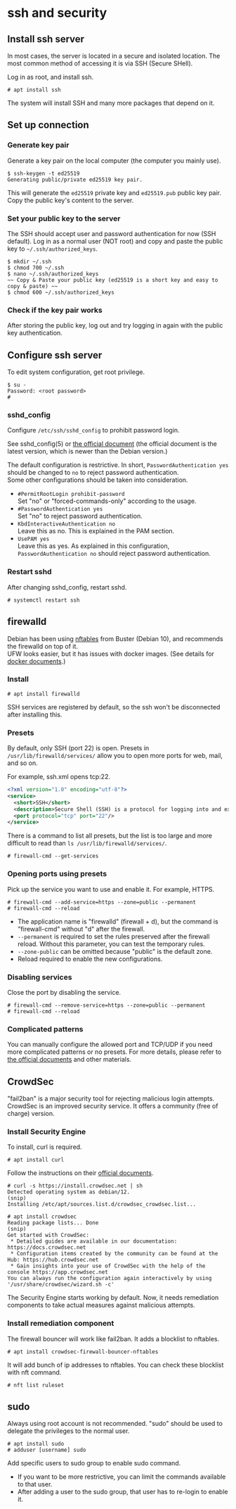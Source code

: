 # ssh and security

## Install ssh server

In most cases, the server is located in a secure and isolated location. The most common method of accessing it is via SSH (Secure SHell).

Log in as root, and install ssh.

``` console
# apt install ssh
```

The system will install SSH and many more packages that depend on it.

## Set up connection

### Generate key pair

Generate a key pair on the local computer (the computer you mainly use).

``` console
$ ssh-keygen -t ed25519
Generating public/private ed25519 key pair.
```

This will generate the `ed25519` private key and `ed25519.pub` public key pair. Copy the public key's content to the server.

### Set your public key to the server

The SSH should accept user and password authentication for now (SSH default). Log in as a normal user (NOT root) and copy and paste the public key to `~/.ssh/authorized_keys`.

``` console
$ mkdir ~/.ssh
$ chmod 700 ~/.ssh
$ nano ~/.ssh/authorized_keys
~~ Copy & Paste your public key (ed25519 is a short key and easy to copy & paste) ~~
$ chmod 600 ~/.ssh/authorized_keys
```

### Check if the key pair works

After storing the public key, log out and try logging in again with the public key authentication.

## Configure ssh server

To edit system configuration, get root privilege.

``` console
$ su -
Password: <root password>
#
```

### sshd_config

Configure `/etc/ssh/sshd_config` to prohibit password login.

See sshd_config(5) or [the official document](https://man.openbsd.org/sshd_config) (the official document is the latest version, which is newer than the Debian version.)

The default configuration is restrictive. In short, `PasswordAuthentication yes` should be changed to `no` to reject password authentication.  
Some other configurations should be taken into consideration.

- `#PermitRootLogin prohibit-password`  
  Set "no" or "forced-commands-only" according to the usage.
- `#PasswordAuthentication yes`  
  Set "no" to reject password authentication.
- `KbdInteractiveAuthentication no`  
  Leave this as no. This is explained in the PAM section.
- `UsePAM yes`  
  Leave this as yes. As explained in this configuration, `PasswordAuthentication no` should reject password authentication.

### Restart sshd

After changing sshd_config, restart sshd.

``` console
# systemctl restart ssh
```

## firewalld

Debian has been using [nftables](https://wiki.debian.org/nftables) from Buster (Debian 10), and recommends the firewalld on top of it.  
UFW looks easier, but it has issues with docker images. (See details for [docker documents](https://docs.docker.com/network/packet-filtering-firewalls/).)

### Install

``` console
# apt install firewalld
```

SSH services are registered by default, so the ssh won't be disconnected after installing this.

### Presets

By default, only SSH (port 22) is open. Presets in `/usr/lib/firewalld/services/` allow you to open more ports for web, mail, and so on.

For example, ssh.xml opens tcp:22.

``` xml
<?xml version="1.0" encoding="utf-8"?>
<service>
  <short>SSH</short>
  <description>Secure Shell (SSH) is a protocol for logging into and executing commands on remote machines. It provides secure encrypted communications. If you plan on accessing your machine remotely via SSH over a firewalled interface, enable this option. You need the openssh-server package installed for this option to be useful.</description>
  <port protocol="tcp" port="22"/>
</service>
```

There is a command to list all presets, but the list is too large and more difficult to read than `ls /usr/lib/firewalld/services/`.

``` console
# firewall-cmd --get-services
```

### Opening ports using presets

Pick up the service you want to use and enable it. For example, HTTPS.

``` console
# firewall-cmd --add-service=https --zone=public --permanent
# firewall-cmd --reload
```

- The application name is "firewalld" (firewall + d), but the command is "firewall-cmd" without "d" after the firewall.
- `--permanent` is required to set the rules preserved after the firewall reload. Without this parameter, you can test the temporary rules.
- `--zone-public` can be omitted because "public" is the default zone.
- Reload required to enable the new configurations.

### Disabling services

Close the port by disabling the service.

``` console
# firewall-cmd --remove-service=https --zone=public --permanent
# firewall-cmd --reload
```

### Complicated patterns

You can manually configure the allowed port and TCP/UDP if you need more complicated patterns or no presets. For more details, please refer to [the official documents](https://firewalld.org/documentation/man-pages/firewall-cmd.html) and other materials.

## CrowdSec

"fail2ban" is a major security tool for rejecting malicious login attempts. CrowdSec is an improved security service. It offers a community (free of charge) version.

### Install Security Engine

To install, curl is required.

``` console
# apt install curl
```

Follow the instructions on their [official documents](https://doc.crowdsec.net/docs/getting_started/install_crowdsec/).

``` console
# curl -s https://install.crowdsec.net | sh
Detected operating system as debian/12.
(snip)
Installing /etc/apt/sources.list.d/crowdsec_crowdsec.list...

# apt install crowdsec
Reading package lists... Done
(snip)
Get started with CrowdSec:
 * Detailed guides are available in our documentation: https://docs.crowdsec.net
 * Configuration items created by the community can be found at the Hub: https://hub.crowdsec.net
 * Gain insights into your use of CrowdSec with the help of the console https://app.crowdsec.net
You can always run the configuration again interactively by using '/usr/share/crowdsec/wizard.sh -c'
```

The Security Engine starts working by default. Now, it needs remediation components to take actual measures against malicious attempts.

### Install remediation component

The firewall bouncer will work like fail2ban. It adds a blocklist to nftables.

``` console
# apt install crowdsec-firewall-bouncer-nftables
```

It will add bunch of ip addresses to nftables. You can check these blocklist with nft command.

``` console
# nft list ruleset
```

## sudo

Always using root account is not recommended. "sudo" should be used to delegate the privileges to the normal user.

``` console
# apt install sudo
# adduser [username] sudo
```

Add specific users to sudo group to enable sudo command.

- If you want to be more restrictive, you can limit the commands available to that user.
- After adding a user to the sudo group, that user has to re-login to enable it.
